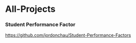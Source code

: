 # All-Projects

### Student Performance Factor 

https://github.com/jordonchau/Student-Performance-Factors
